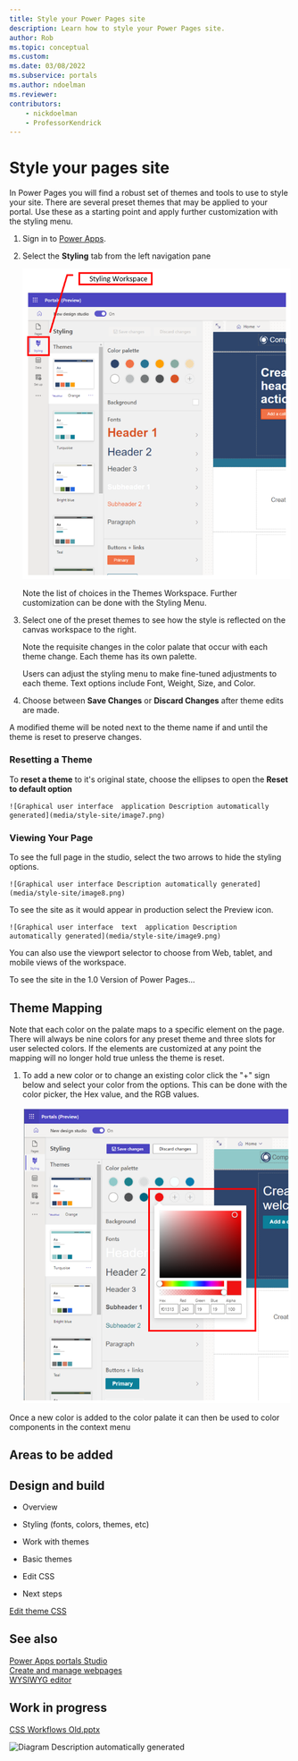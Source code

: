 ```yaml
---
title: Style your Power Pages site
description: Learn how to style your Power Pages site.
author: Rob
ms.topic: conceptual
ms.custom: 
ms.date: 03/08/2022
ms.subservice: portals
ms.author: ndoelman 
ms.reviewer: 
contributors:
    - nickdoelman
    - ProfessorKendrick
---
```


# Style your pages site

In Power Pages you will find a robust set of themes and tools to use to style your site. There are several preset themes that may be applied to your portal.  Use these as a starting point and apply further customization with the styling menu.

1. Sign in to [Power Apps](https://make.powerapps.com/).

1. Select the **Styling** tab from the left navigation pane

    ![Graphical user interface  application Description automatically generated](media/style-site/image1.png)

    Note the list of choices in the Themes Workspace. Further customization can be done with the Styling Menu.

1. Select one of the preset themes to see how the style is reflected on the canvas workspace to the right.

    Note the requisite changes in the color palate that occur with each theme change. Each theme has its own palette.

    Users can adjust the styling menu to make fine-tuned adjustments to each theme. Text options include Font, Weight, Size, and Color.

1. Choose between **Save Changes** or **Discard Changes** after theme edits are made.

A modified theme will be noted next to the theme name if and until the theme is reset to preserve changes.

### Resetting a Theme

To **reset a theme** to it's original state, choose the ellipses to open the **Reset to default option**

    ![Graphical user interface  application Description automatically generated](media/style-site/image7.png)

### Viewing Your Page

To see the full page in the studio, select the two arrows to hide the styling options.

    ![Graphical user interface Description automatically generated](media/style-site/image8.png)

To see the site as it would appear in production select the Preview icon.

    ![Graphical user interface  text  application Description automatically generated](media/style-site/image9.png)

You can also use the viewport selector to choose from Web, tablet, and mobile views of the workspace.  

To see the site in the 1.0 Version of Power Pages...

## Theme Mapping

Note that each color on the palate maps to a specific element on the page.  There will always be nine colors for any preset theme and three slots for user selected colors.  If the elements are customized at any point the mapping will no longer hold true unless the theme is reset.

1. To add a new color or to change an existing color click the "+" sign below and select your color from the options.  This can be done with the color picker, the Hex value, and the RGB values.

    ![Graphical user interface  application Description automatically generated](media/style-site/image13.png)

Once a new color is added to the color palate it can then be used to color components in the context menu

## Areas to be added

## Design and build

- Overview

- Styling (fonts, colors, themes, etc)

- Work with themes

- Basic themes

- Edit CSS

- Next steps

[Edit theme CSS](https://github.com/MicrosoftDocs/powerapps-docs/blob/main/powerapps-docs/maker/portals/edit-css.md)

## See also

[Power Apps portals Studio](https://github.com/MicrosoftDocs/powerapps-docs/blob/main/powerapps-docs/maker/portals/portal-designer-anatomy.md)  
[Create and manage webpages](https://github.com/MicrosoftDocs/powerapps-docs/blob/main/powerapps-docs/maker/portals/create-manage-webpages.md)  
[WYSIWYG editor](https://github.com/MicrosoftDocs/powerapps-docs/blob/main/powerapps-docs/maker/portals/compose-page.md)

## Work in progress

[CSS Workflows Old.pptx](https://microsoft-my.sharepoint.com/:p:/p/robmoyer/ERC0givKHZpMnXTzajEyHwMBTwq8DuMFyQv9iECYaLQvwA?e=rhI7TT)

![Diagram Description automatically generated](media/image15.png)




